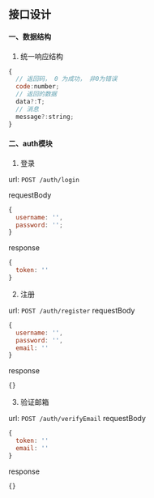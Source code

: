## 接口设计

#### 一、数据结构

1. 统一响应结构
```js
{
  // 返回码， 0 为成功， 非0为错误
  code:number;
  // 返回的数据
  data?:T;
  // 消息
  message?:string;
}
```

#### 二、auth模块
1. 登录

url: `POST /auth/login`

requestBody
```js
{
  username: '',
  password: '';
}
```
response
```js
{
  token: ''
}
```

2. 注册

url: `POST /auth/register`
requestBody
```js
{
  username: '',
  password: '',
  email: ''
}
```
response
```js
{}
```

3. 验证邮箱

url: `POST /auth/verifyEmail`
requestBody
```js
{
  token: ''
  email: ''
}
```
response
```js
{}
```


